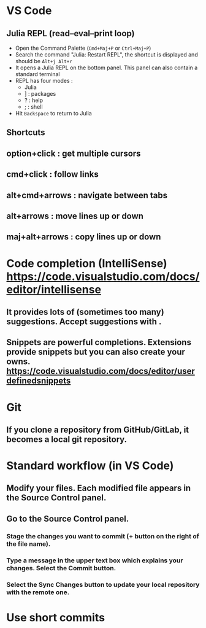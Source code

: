 # VS Code

## Julia REPL (read–eval–print loop)

- Open the Command Palette (`Cmd+Maj+P` or `Ctrl+Maj+P`) 
- Search the command "Julia: Restart REPL", the shortcut is displayed and should be `Alt+j Alt+r`
- It opens a Julia REPL on the bottom panel. This panel can also contain a standard terminal
- REPL has four modes :
    - Julia
    - ] : packages
    - ? : help
    - ; : shell
- Hit `Backspace` to return to Julia

## Shortcuts
## option+click : get multiple cursors
## cmd+click : follow links
## alt+cmd+arrows : navigate between tabs
## alt+arrows : move lines up or down
## maj+alt+arrows : copy lines up or down

# Code completion (IntelliSense) https://code.visualstudio.com/docs/editor/intellisense
## It provides lots of (sometimes too many) suggestions. Accept suggestions with <tab>.
## Snippets are powerful completions. Extensions provide snippets but you can also create your owns. https://code.visualstudio.com/docs/editor/userdefinedsnippets

# Git
## If you clone a repository from GitHub/GitLab, it becomes a local git repository.

# Standard workflow (in VS Code)
## Modify your files. Each modified file appears in the Source Control panel.
## Go to the Source Control panel.
### Stage the changes you want to commit (+ button on the right of the file name).
### Type a message in the upper text box which explains your changes. Select the Commit button.
### Select the Sync Changes button to update your local repository with the remote one.

# Use short commits